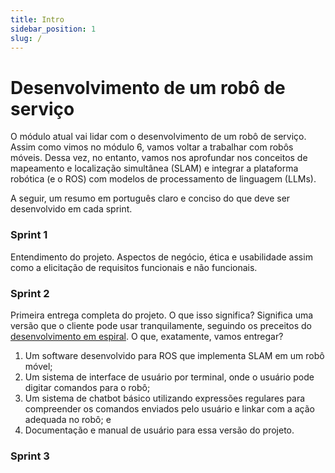 ```yaml
---
title: Intro
sidebar_position: 1
slug: /
---
```


# Desenvolvimento de um robô de serviço

O módulo atual vai lidar com o desenvolvimento de um robô de serviço. Assim como
vimos no módulo 6, vamos voltar a trabalhar com robôs móveis. Dessa vez, no entanto, 
vamos nos aprofundar nos conceitos de mapeamento e localização simultânea (SLAM) 
e integrar a plataforma robótica (e o ROS) com modelos de processamento de linguagem
(LLMs).

A seguir, um resumo em português claro e conciso do que deve ser desenvolvido em 
cada sprint.

### Sprint 1 

Entendimento do projeto. Aspectos de negócio, ética e usabilidade assim como a 
elicitação de requisitos funcionais e não funcionais.

### Sprint 2

Primeira entrega completa do projeto. O que isso significa? Significa uma versão 
que o cliente pode usar tranquilamente, seguindo os preceitos do 
[desenvolvimento em espiral](https://medium.com/contexto-delimitado/o-modelo-em-espiral-de-boehm-ed1d85b7df).
O que, exatamente, vamos entregar?

1. Um software desenvolvido para ROS que implementa SLAM em um robô móvel;
2. Um sistema de interface de usuário por terminal, onde o usuário pode digitar
comandos para o robô;
3. Um sistema de chatbot básico utilizando expressões regulares para compreender
os comandos enviados pelo usuário e linkar com a ação adequada no robô; e
4. Documentação e manual de usuário para essa versão do projeto.

### Sprint 3


